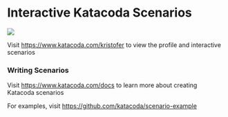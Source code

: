# Interactive Katacoda Scenarios

[![](http://shields.katacoda.com/katacoda/kristofer/count.svg)](https://www.katacoda.com/kristofer "Get your profile on Katacoda.com")

Visit https://www.katacoda.com/kristofer to view the profile and interactive scenarios

### Writing Scenarios
Visit https://www.katacoda.com/docs to learn more about creating Katacoda scenarios

For examples, visit https://github.com/katacoda/scenario-example
